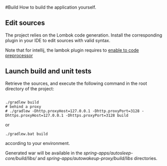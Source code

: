 #Build 
How to build the application yourself.

## Edit sources

The project relies on the Lombok code generation. Install the corresponding plugin in your IDE to edit sources with valid syntax.

Note that for intellij, the lambok plugin requires to [enable to code preprocessor](http://stackoverflow.com/questions/9424364/cant-compile-project-when-im-using-lombok-under-intellij-idea)

## Launch build and unit tests

Retrieve the sources, and execute the following command in the root directory of the project:

``` 

./gradlew build
# behind a proxy
# ./gradlew -Dhttp.proxyHost=127.0.0.1 -Dhttp.proxyPort=3128 -Dhttps.proxyHost=127.0.0.1 -Dhttps.proxyPort=3128 build
```

or 

`
./gradlew.bat build
`



according to your environment.

Generated war will be available in the *spring-apps/autosleep-core/build/libs/* and *spring-apps/autowakeup-proxy/build/libs* directories.

